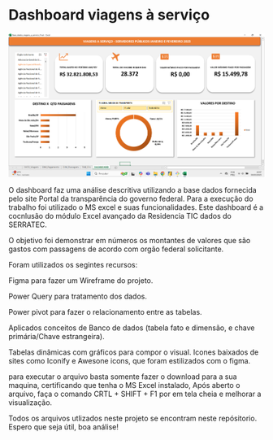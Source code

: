 # Dashboard viagens à serviço

![Dashboard](Print_Dash.png)

O dashboard faz uma análise descritiva utilizando a base dados fornecida pelo site Portal da transparência do governo federal.
Para a execução do trabalho foi utilizado o MS excel e suas funcionalidades.
Este dashboard é a cocnlusão do módulo Excel avançado da Residencia TIC dados do SERRATEC.

O objetivo foi demonstrar em números os montantes de valores que são gastos com passagens de acordo com orgão federal solicitante.

Foram utilizados os segintes recursos:

Figma para fazer um Wireframe do projeto.

Power Query para tratamento dos dados.

Power pivot para fazer o relacionamento entre as tabelas.

Aplicados conceitos de Banco de dados (tabela fato e dimensão, e chave primária/Chave estrangeira).

Tabelas dinâmicas com gráficos para compor o visual.
Icones baixados de sites como Iconify e Awesone icons, que foram estilizados com o figma.

para executar o arquivo basta somente fazer o download para a sua maquina, certificando que tenha o MS Excel instalado,
Após aberto o arquivo, faça o comando CRTL + SHIFT + F1  por em tela cheia e melhorar a visualização.

Todos os arquivos utlizados neste projeto se encontram neste repósitorio.
Espero que seja útil, boa análise!

